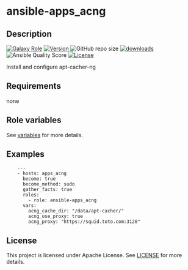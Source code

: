 # ansible-apps_acng

## Description

[![Galaxy Role](https://img.shields.io/badge/galaxy-apps_acng-purple?style=flat)](https://galaxy.ansible.com/lotusnoir/apps_acng)
[![Version](https://img.shields.io/github/release/lotusnoir/ansible-apps_acng.svg)](https://github.com/lotusnoir/ansible-apps_acng/releases/latest)
![GitHub repo size](https://img.shields.io/github/repo-size/lotusnoir/ansible-apps_acng?color=orange&style=flat)
[![downloads](https://img.shields.io/ansible/role/d/56111)](https://galaxy.ansible.com/lotusnoir/apps_acng)
![Ansible Quality Score](https://img.shields.io/ansible/quality/56111)
[![License](https://img.shields.io/badge/license-Apache--2.0-brightgreen?style=flat)](https://opensource.org/licenses/Apache-2.0)

Install and configure apt-cacher-ng

## Requirements

none

## Role variables

See [variables](/defaults/main.yml) for more details.

## Examples

        ---
        - hosts: apps_acng
          become: true
          become_method: sudo
          gather_facts: true
          roles:
            - role: ansible-apps_acng
          vars:
            acng_cache_dir: "/data/apt-cacher/"
            acng_use_proxy: true
            acng_proxy: "https://squid.toto.com:3128"



## License

This project is licensed under Apache License. See [LICENSE](/LICENSE) for more details.

